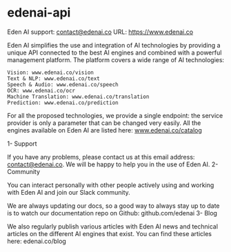 # edenai-api

Eden AI support: contact@edenai.co              URL: https://www.edenai.co


Eden AI simplifies the use and integration of AI technologies by providing a unique API connected to the best AI engines and combined with a powerful management platform. The platform covers a wide range of AI technologies:

    Vision: www.edenai.co/vision
    Text & NLP: www.edenai.co/text
    Speech & Audio: www.edenai.co/speech
    OCR: www.edenai.co/ocr
    Machine Translation: www.edenai.co/translation
    Prediction: www.edenai.co/prediction

For all the proposed technologies, we provide a single endpoint: the service provider is only a parameter that can be changed very easily. All the engines available on Eden AI are listed here: www.edenai.co/catalog

1- Support

If you have any problems, please contact us at this email address: contact@edenai.co. We will be happy to help you in the use of Eden AI.
2- Community

You can interact personally with other people actively using and working with Eden AI and join our Slack community.

We are always updating our docs, so a good way to always stay up to date is to watch our documentation repo on Github: github.com/edenai
3- Blog

We also regularly publish various articles with Eden AI news and technical articles on the different AI engines that exist. You can find these articles here: edenai.co/blog
